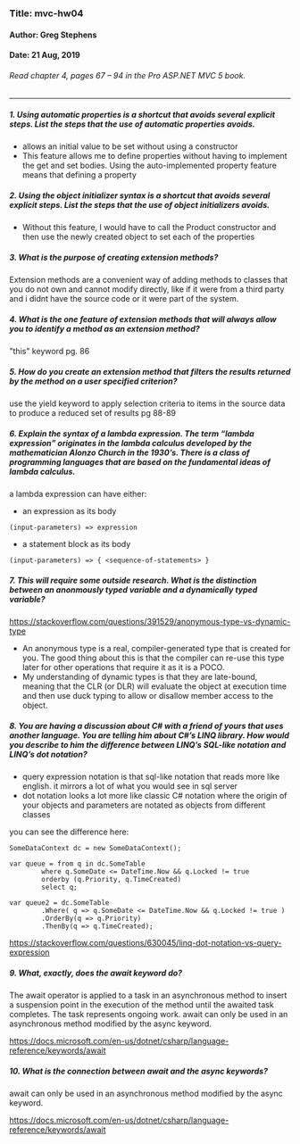 ### Title: mvc-hw04
#### Author: Greg Stephens
#### Date: 21 Aug, 2019

###### Read chapter 4, pages 67 – 94 in the Pro ASP.NET MVC 5 book.
___
##### 1. Using automatic properties is a shortcut that avoids several explicit steps. List the steps that the use of automatic properties avoids.
- allows an initial value to be set without using a constructor
- This feature allows me to define properties without having to implement the get and set bodies. Using the auto-implemented property feature means that defining a property

##### 2. Using the object initializer syntax is a shortcut that avoids several explicit steps. List the steps that the use of object initializers avoids.
- Without this feature, I would have to call the Product constructor and then use the newly created object to set each of the properties


##### 3. What is the purpose of creating extension methods?
Extension methods are a convenient way of adding methods to classes that you do not own and cannot
modify directly, like if it were from a third party and i didnt have the source code or it were part of the system.

##### 4. What is the one feature of extension methods that will always allow you to identify a method as an extension method?
"this" keyword pg. 86

##### 5. How do you create an extension method that filters the results returned by the method on a user specified criterion?
use the yield keyword to apply selection criteria to items in the source data to produce a reduced set of
results pg 88-89

##### 6. Explain the syntax of a lambda expression. The term “lambda expression” originates in the lambda calculus developed by the mathematician Alonzo Church in the 1930’s. There is a class of programming languages that are based on the fundamental ideas of lambda calculus.
a lambda expression can have either:
- an expression as its body

`(input-parameters) => expression`

- a statement block as its body

`(input-parameters) => { <sequence-of-statements> }`


##### 7. This will require some outside research. What is the distinction between an anonmously typed variable and a dynamically typed variable?
https://stackoverflow.com/questions/391529/anonymous-type-vs-dynamic-type

- An anonymous type is a real, compiler-generated type that is created for you. The good thing about this is that the compiler can re-use this type later for other operations that require it as it is a POCO.
- My understanding of dynamic types is that they are late-bound, meaning that the CLR (or DLR) will evaluate the object at execution time and then use duck typing to allow or disallow member access to the object.

##### 8. You are having a discussion about C# with a friend of yours that uses another language. You are telling him about C#’s LINQ library. How would you describe to him the difference between LINQ’s SQL-like notation and LINQ’s dot notation?
- query expression notation is that sql-like notation that reads more like english. it mirrors a lot of what you would see in sql server
- dot notation looks a lot more like classic C# notation where the origin of your objects and parameters are notated as objects from different classes

you can see the difference here:

    SomeDataContext dc = new SomeDataContext();

    var queue = from q in dc.SomeTable
            where q.SomeDate <= DateTime.Now && q.Locked != true
            orderby (q.Priority, q.TimeCreated)
            select q;

    var queue2 = dc.SomeTable
            .Where( q => q.SomeDate <= DateTime.Now && q.Locked != true )
            .OrderBy(q => q.Priority)
            .ThenBy(q => q.TimeCreated);

https://stackoverflow.com/questions/630045/linq-dot-notation-vs-query-expression

##### 9. What, exactly, does the await keyword do?
The await operator is applied to a task in an asynchronous method to insert a suspension point in the execution of the method until the awaited task completes. The task represents ongoing work. await can only be used in an asynchronous method modified by the async keyword.

https://docs.microsoft.com/en-us/dotnet/csharp/language-reference/keywords/await



##### 10. What is the connection between await and the async keywords?

await can only be used in an asynchronous method modified by the async keyword.

https://docs.microsoft.com/en-us/dotnet/csharp/language-reference/keywords/await
